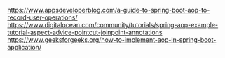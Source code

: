 
https://www.appsdeveloperblog.com/a-guide-to-spring-boot-aop-to-record-user-operations/
https://www.digitalocean.com/community/tutorials/spring-aop-example-tutorial-aspect-advice-pointcut-joinpoint-annotations
https://www.geeksforgeeks.org/how-to-implement-aop-in-spring-boot-application/